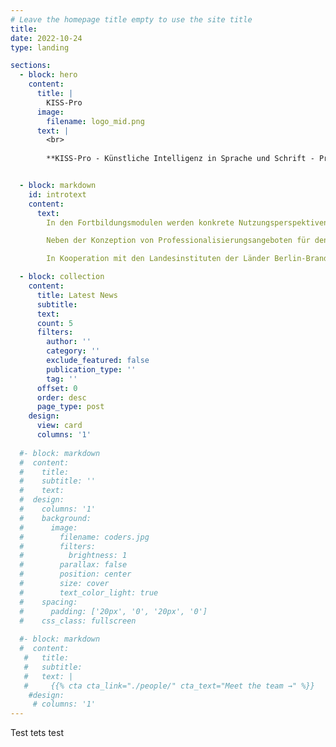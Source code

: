 ```yaml
---
# Leave the homepage title empty to use the site title
title:
date: 2022-10-24
type: landing

sections:
  - block: hero
    content:
      title: |
        KISS-Pro
      image:
        filename: logo_mid.png
      text: |
        <br>
        
        **KISS-Pro - Künstliche Intelligenz in Sprache und Schrift - Professionalisierungskonzepte für und Nutzungsperspektiven von KI-basierten Feedbacksystemen und Schreibagenten für sprachliches Lernen in der Schule** KISS-Pro ist ein Verbundprojekt im Rahmen des Kompetenzverbunds lernen:digital. Ziel des EU- und BMBF-geförderten Projekts ist die Entwicklung von Professionalisierungskonzepten und -modulen, um Lehrkräfte beim didaktisch zielführenden Einsatz KI-basierter Lernsysteme zu unterstützen.


  - block: markdown
    id: introtext
    content:
      text: 
        In den Fortbildungsmodulen werden konkrete Nutzungsperspektiven und Einsatzszenarien von KI-basierten Feedbacksystemen und Schreibagenten für sprachliches Lernen aufzeigt und erprobt. Die Professionalisierungskonzepte sollen es Lehrkräften ermöglichen, KI-basierte Systeme speziell zur Unterstützung sprachlichen Lernens beispielsweise im Deutsch- und Englischunterricht kompetent einzusetzen.

        Neben der Konzeption von Professionalisierungsangeboten für den Einsatz von KI zum sprachlichen Lernen liegt ein weiterer Schwerpunkt des Projekts auf der vertieften Analyse von und Auseinandersetzung mit den ethischen, rechtlichen und sozialen Implikationen des Einsatzes von KI-gestützten Systemen im schulischen Kontext.

        In Kooperation mit den Landesinstituten der Länder Berlin-Brandenburg, Hamburg, Niedersachsen und Schleswig-Holstein werden darüber hinaus nachhaltige Transferstrategien entwickelt und die Professionalisierungskonzepte für Lehrkräfte als Open Educational Resources frei verfügbar gemacht.   

  - block: collection
    content:
      title: Latest News
      subtitle:
      text:
      count: 5
      filters:
        author: ''
        category: ''
        exclude_featured: false
        publication_type: ''
        tag: ''
      offset: 0
      order: desc
      page_type: post
    design:
      view: card
      columns: '1'
  
  #- block: markdown
  #  content:
  #    title:
  #    subtitle: ''
  #    text:
  #  design:
  #    columns: '1'
  #    background:
  #      image: 
  #        filename: coders.jpg
  #        filters:
  #          brightness: 1
  #        parallax: false
  #        position: center
  #        size: cover
  #        text_color_light: true
  #    spacing:
  #      padding: ['20px', '0', '20px', '0']
  #    css_class: fullscreen
  
  #- block: markdown
  #  content:
   #   title:
   #   subtitle:
   #   text: |
   #     {{% cta cta_link="./people/" cta_text="Meet the team →" %}}
    #design:
     # columns: '1'
---
```

Test tets test 